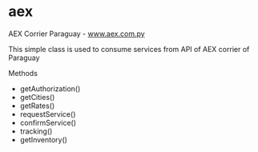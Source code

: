 # aex
AEX Corrier Paraguay - www.aex.com.py

This simple class is used to consume services from API of AEX corrier of Paraguay

Methods
 - getAuthorization()
 - getCities()
 - getRates()
 - requestService()
 - confirmService()
 - tracking()
 - getInventory()
